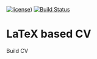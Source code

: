 [![license](https://img.shields.io/badge/license-MIT-blue.svg)](https://github.com/uddeepta-deka/my_CV/blob/main/LICENSE))
[![Build Status](https://github.com/uddeepta-deka/my_CV/actions/workflows/create_pdf.yml/badge.svg)](https://github.com/uddeepta-deka/my_CV/actions/workflows/create_pdf.yml)

# LaTeX based CV
Build CV
